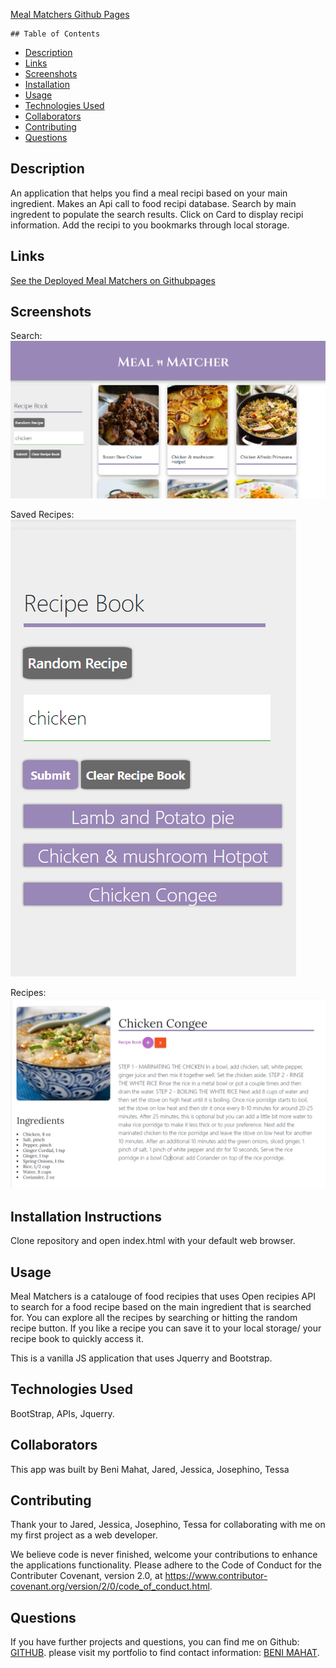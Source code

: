 
[Meal Matchers Github Pages](https://benimahat1291.github.io/MealMatcher/)

    ## Table of Contents

* [Description](#description)
* [Links](#links)
* [Screenshots](#screenshots)
* [Installation](#installation)
* [Usage](#usage)
* [Technologies Used](#technologies)
* [Collaborators](#collaborators)
* [Contributing](#contributing)
* [Questions](#questions)

## Description

An application that helps you find a meal recipi based on your main ingredient. Makes an Api call to food recipi database. Search by main ingredent to populate the search results. Click on Card to display recipi information. Add the recipi to you bookmarks through local storage.  

## Links

[See the Deployed Meal Matchers on Githubpages](https://benimahat1291.github.io/MealMatcher/)

## Screenshots

Search:
![ Search:](assets/images/Search.png)

Saved Recipes:
![Recipes:](assets/images/localStorage.png)

Recipes:
![Pecipe details](assets/images/recipe.png)



## Installation Instructions

Clone repository and open index.html with your default web browser. 

## Usage

Meal Matchers is a catalouge of food recipies that uses Open recipies API to search for a food recipe based on the main ingredient that is searched for. You can explore all the recipes by searching or hitting the random recipe button. If you like a recipe you can save it to your local storage/ your recipe book to quickly access it. 

This is a vanilla JS application that uses Jquerry and Bootstrap.  

## Technologies Used

 BootStrap, APIs, Jquerry. 

## Collaborators

This app was built by Beni Mahat, Jared, Jessica, Josephino, Tessa

## Contributing

Thank your to Jared, Jessica, Josephino, Tessa for collaborating with me on my first project as a web developer. 


We believe code is never finished, welcome your contributions to enhance the applications functionality. Please adhere to the Code of Conduct for the Contributer Covenant, version 2.0, at https://www.contributor-covenant.org/version/2/0/code_of_conduct.html.

## Questions

If you have further projects and questions, you can find me on Github: [GITHUB](https://github.com/benimahat1291). 
please visit my portfolio to find contact information: [BENI MAHAT](https://benimahat1291.github.io/Portfolio_v2/#/). 